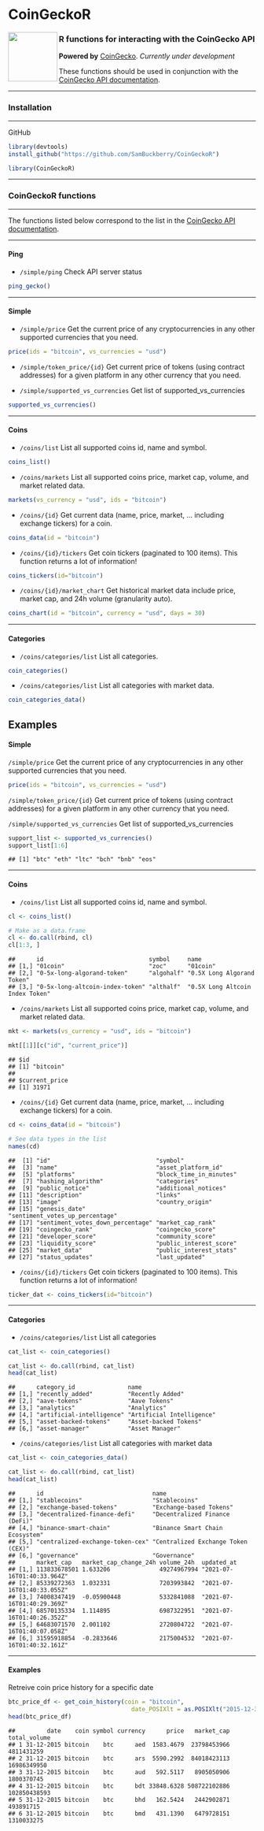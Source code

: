 CoinGeckoR
================

<a><img src="images/CoinGecko_Logo.png" align="left" height="100" width="100" ></a>

### R functions for interacting with the CoinGecko API

**Powered by** [CoinGecko](https://www.coingecko.com/). *Currently under
development*

These functions should be used in conjunction with the [CoinGecko API
documentation](https://www.coingecko.com/api/documentations/v3).

-----

### Installation

-----

GitHub

``` r
library(devtools)
install_github("https://github.com/SamBuckberry/CoinGeckoR")
```

``` r
library(CoinGeckoR)
```

-----

### CoinGeckoR functions

-----

The functions listed below correspond to the list in the [CoinGecko API
documentation](https://www.coingecko.com/api/documentations/v3).

-----

#### Ping

  - `/simple/ping` Check API server status

<!-- end list -->

``` r
ping_gecko()
```

-----

#### Simple

  - `/simple/price` Get the current price of any cryptocurrencies in any
    other supported currencies that you need.

<!-- end list -->

``` r
price(ids = "bitcoin", vs_currencies = "usd")
```

  - `/simple/token_price/{id}` Get current price of tokens (using
    contract addresses) for a given platform in any other currency that
    you need.

  - `/simple/supported_vs_currencies` Get list of
    supported\_vs\_currencies

<!-- end list -->

``` r
supported_vs_currencies()
```

-----

#### Coins

  - `/coins/list` List all supported coins id, name and symbol.

<!-- end list -->

``` r
coins_list()
```

  - `/coins/markets` List all supported coins price, market cap, volume,
    and market related data.

<!-- end list -->

``` r
markets(vs_currency = "usd", ids = "bitcoin")
```

  - `/coins/{id}` Get current data (name, price, market, … including
    exchange tickers) for a coin.

<!-- end list -->

``` r
coins_data(id = "bitcoin")
```

  - `/coins/{id}/tickers` Get coin tickers (paginated to 100 items).
    This function returns a lot of information\!

<!-- end list -->

``` r
coins_tickers(id="bitcoin")
```

  - `/coins/{id}/market_chart` Get historical market data include price,
    market cap, and 24h volume (granularity auto).

<!-- end list -->

``` r
coins_chart(id = "bitcoin", currency = "usd", days = 30)
```

-----

#### Categories

  - `/coins/categories/list` List all categories.

<!-- end list -->

``` r
coin_categories()
```

  - `/coins/categories/list` List all categories with market data.

<!-- end list -->

``` r
coin_categories_data()
```

## Examples

#### Simple

`/simple/price` Get the current price of any cryptocurrencies in any
other supported currencies that you need.

``` r
price(ids = "bitcoin", vs_currencies = "usd")
```

`/simple/token_price/{id}` Get current price of tokens (using contract
addresses) for a given platform in any other currency that you need.

`/simple/supported_vs_currencies` Get list of supported\_vs\_currencies

``` r
support_list <- supported_vs_currencies()
support_list[1:6]
```

    ## [1] "btc" "eth" "ltc" "bch" "bnb" "eos"

-----

#### Coins

  - `/coins/list` List all supported coins id, name and symbol.

<!-- end list -->

``` r
cl <- coins_list()

# Make as a data.frame
cl <- do.call(rbind, cl)
cl[1:3, ]
```

    ##      id                              symbol     name                           
    ## [1,] "01coin"                        "zoc"      "01coin"                       
    ## [2,] "0-5x-long-algorand-token"      "algohalf" "0.5X Long Algorand Token"     
    ## [3,] "0-5x-long-altcoin-index-token" "althalf"  "0.5X Long Altcoin Index Token"

  - `/coins/markets` List all supported coins price, market cap, volume,
    and market related data.

<!-- end list -->

``` r
mkt <- markets(vs_currency = "usd", ids = "bitcoin")

mkt[[1]][c("id", "current_price")]
```

    ## $id
    ## [1] "bitcoin"
    ## 
    ## $current_price
    ## [1] 31971

  - `/coins/{id}` Get current data (name, price, market, … including
    exchange tickers) for a coin.

<!-- end list -->

``` r
cd <- coins_data(id = "bitcoin")

# See data types in the list
names(cd)
```

    ##  [1] "id"                              "symbol"                         
    ##  [3] "name"                            "asset_platform_id"              
    ##  [5] "platforms"                       "block_time_in_minutes"          
    ##  [7] "hashing_algorithm"               "categories"                     
    ##  [9] "public_notice"                   "additional_notices"             
    ## [11] "description"                     "links"                          
    ## [13] "image"                           "country_origin"                 
    ## [15] "genesis_date"                    "sentiment_votes_up_percentage"  
    ## [17] "sentiment_votes_down_percentage" "market_cap_rank"                
    ## [19] "coingecko_rank"                  "coingecko_score"                
    ## [21] "developer_score"                 "community_score"                
    ## [23] "liquidity_score"                 "public_interest_score"          
    ## [25] "market_data"                     "public_interest_stats"          
    ## [27] "status_updates"                  "last_updated"

  - `/coins/{id}/tickers` Get coin tickers (paginated to 100 items).
    This function returns a lot of information\!

<!-- end list -->

``` r
ticker_dat <- coins_tickers(id="bitcoin")
```

-----

#### Categories

  - `/coins/categories/list` List all categories

<!-- end list -->

``` r
cat_list <- coin_categories()

cat_list <- do.call(rbind, cat_list)
head(cat_list)
```

    ##      category_id               name                     
    ## [1,] "recently_added"          "Recently Added"         
    ## [2,] "aave-tokens"             "Aave Tokens"            
    ## [3,] "analytics"               "Analytics"              
    ## [4,] "artificial-intelligence" "Artificial Intelligence"
    ## [5,] "asset-backed-tokens"     "Asset-backed Tokens"    
    ## [6,] "asset-manager"           "Asset Manager"

  - `/coins/categories/list` List all categories with market data

<!-- end list -->

``` r
cat_list <- coin_categories_data()

cat_list <- do.call(rbind, cat_list)
head(cat_list)
```

    ##      id                               name                              
    ## [1,] "stablecoins"                    "Stablecoins"                     
    ## [2,] "exchange-based-tokens"          "Exchange-based Tokens"           
    ## [3,] "decentralized-finance-defi"     "Decentralized Finance (DeFi)"    
    ## [4,] "binance-smart-chain"            "Binance Smart Chain Ecosystem"   
    ## [5,] "centralized-exchange-token-cex" "Centralized Exchange Token (CEX)"
    ## [6,] "governance"                     "Governance"                      
    ##      market_cap   market_cap_change_24h volume_24h  updated_at                
    ## [1,] 113833678501 1.633206              49274967994 "2021-07-16T01:40:33.964Z"
    ## [2,] 85339272363  1.032331              7203993842  "2021-07-16T01:40:33.055Z"
    ## [3,] 74008347419  -0.05900448           5332841088  "2021-07-16T01:40:29.369Z"
    ## [4,] 68570135334  1.114895              6987322951  "2021-07-16T01:40:26.352Z"
    ## [5,] 64683071570  2.001102              2720804722  "2021-07-16T01:40:07.058Z"
    ## [6,] 31595918854  -0.2833646            2175004532  "2021-07-16T01:40:32.161Z"

-----

#### Examples

Retreive coin price history for a specific date

``` r
btc_price_df <- get_coin_history(coin = "bitcoin",
                                   date_POSIXlt = as.POSIXlt("2015-12-31"))
head(btc_price_df)
```

    ##         date    coin symbol currency      price   market_cap total_volume
    ## 1 31-12-2015 bitcoin    btc      aed  1583.4679  23798453966   4811431259
    ## 2 31-12-2015 bitcoin    btc      ars  5590.2992  84018423113  16986349950
    ## 3 31-12-2015 bitcoin    btc      aud   592.5117   8905050906   1800370745
    ## 4 31-12-2015 bitcoin    btc      bdt 33848.6328 508722102886 102850438593
    ## 5 31-12-2015 bitcoin    btc      bhd   162.5424   2442902871    493891715
    ## 6 31-12-2015 bitcoin    btc      bmd   431.1390   6479728151   1310033275
